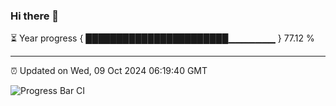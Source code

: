 ### Hi there 👋

⏳ Year progress { ███████████████████████▁▁▁▁▁▁▁ } 77.12 %

---

⏰ Updated on Wed, 09 Oct 2024 06:19:40 GMT

![Progress Bar CI](https://github.com/liununu/liununu/workflows/Progress%20Bar%20CI/badge.svg)
